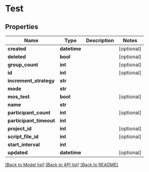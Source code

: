 # Test

## Properties
Name | Type | Description | Notes
------------ | ------------- | ------------- | -------------
**created** | **datetime** |  | [optional] 
**deleted** | **bool** |  | [optional] 
**group_count** | **int** |  | [optional] 
**id** | **int** |  | [optional] 
**increment_strategy** | **str** |  | 
**mode** | **str** |  | 
**mos_test** | **bool** |  | [optional] 
**name** | **str** |  | 
**participant_count** | **int** |  | [optional] 
**participant_timeout** | **int** |  | 
**project_id** | **int** |  | [optional] 
**script_file_id** | **int** |  | [optional] 
**start_interval** | **int** |  | 
**updated** | **datetime** |  | [optional] 

[[Back to Model list]](../README.md#documentation-for-models) [[Back to API list]](../README.md#documentation-for-api-endpoints) [[Back to README]](../README.md)

